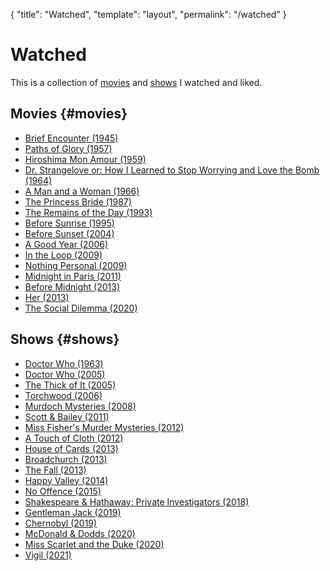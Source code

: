 <!-- prettier-ignore-start -->

{
  "title": "Watched",
  "template": "layout",
  "permalink": "/watched"
}
<!-- prettier-ignore-end -->

# Watched

This is a collection of [movies](#movies) and [shows](#shows) I watched and
liked.

## Movies {#movies}

- [Brief Encounter (1945)](https://www.imdb.com/title/tt0037558/)
- [Paths of Glory (1957)](https://www.imdb.com/title/tt0050825/)
- [Hiroshima Mon Amour (1959)](https://www.imdb.com/title/tt0052893/)
- [Dr. Strangelove or: How I Learned to Stop Worrying and Love the Bomb (1964)](https://www.imdb.com/title/tt0057012/)
- [A Man and a Woman (1966)](https://www.imdb.com/title/tt0061138/)
- [The Princess Bride (1987)](https://www.imdb.com/title/tt0093779/)
- [The Remains of the Day (1993)](https://www.imdb.com/title/tt0107943/)
- [Before Sunrise (1995)](https://www.imdb.com/title/tt0112471/)
- [Before Sunset (2004)](https://www.imdb.com/title/tt0381681/)
- [A Good Year (2006)](https://www.imdb.com/title/tt0401445/)
- [In the Loop (2009)](https://www.imdb.com/title/tt1226774/)
- [Nothing Personal (2009)](https://www.imdb.com/title/tt1320352/)
- [Midnight in Paris (2011)](https://www.imdb.com/title/tt1605783/)
- [Before Midnight (2013)](https://www.imdb.com/title/tt2209418/)
- [Her (2013)](https://www.imdb.com/title/tt1798709/)
- [The Social Dilemma (2020)](https://www.imdb.com/title/tt11464826/)

## Shows {#shows}

- [Doctor Who (1963)](https://www.imdb.com/title/tt0056751/)
- [Doctor Who (2005)](https://www.imdb.com/title/tt0436992/)
- [The Thick of It (2005)](https://www.imdb.com/title/tt0459159/)
- [Torchwood (2006)](https://www.imdb.com/title/tt0485301/)
- [Murdoch Mysteries (2008)](https://www.imdb.com/title/tt1091909/)
- [Scott & Bailey (2011)](https://www.imdb.com/title/tt1843678/)
- [Miss Fisher's Murder Mysteries (2012)](https://www.imdb.com/title/tt1988386/)
- [A Touch of Cloth (2012)](https://www.imdb.com/title/tt2240991/)
- [House of Cards (2013)](https://www.imdb.com/title/tt1856010/)
- [Broadchurch (2013)](https://www.imdb.com/title/tt2249364/)
- [The Fall (2013)](https://www.imdb.com/title/tt2294189/)
- [Happy Valley (2014)](https://www.imdb.com/title/tt3428912/)
- [No Offence (2015)](https://www.imdb.com/title/tt3922704/)
- [Shakespeare & Hathaway: Private Investigators (2018)](https://www.imdb.com/title/tt7526498/)
- [Gentleman Jack (2019)](https://www.imdb.com/title/tt7211618/)
- [Chernobyl (2019)](https://www.imdb.com/title/tt7366338/)
- [McDonald & Dodds (2020)](https://www.imdb.com/title/tt10720914/)
- [Miss Scarlet and the Duke (2020)](https://www.imdb.com/title/tt8270592/)
- [Vigil (2021)](https://www.imdb.com/title/tt11846996/)
